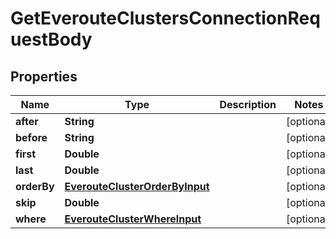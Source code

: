 

# GetEverouteClustersConnectionRequestBody


## Properties

Name | Type | Description | Notes
------------ | ------------- | ------------- | -------------
**after** | **String** |  |  [optional]
**before** | **String** |  |  [optional]
**first** | **Double** |  |  [optional]
**last** | **Double** |  |  [optional]
**orderBy** | [**EverouteClusterOrderByInput**](EverouteClusterOrderByInput.md) |  |  [optional]
**skip** | **Double** |  |  [optional]
**where** | [**EverouteClusterWhereInput**](EverouteClusterWhereInput.md) |  |  [optional]



